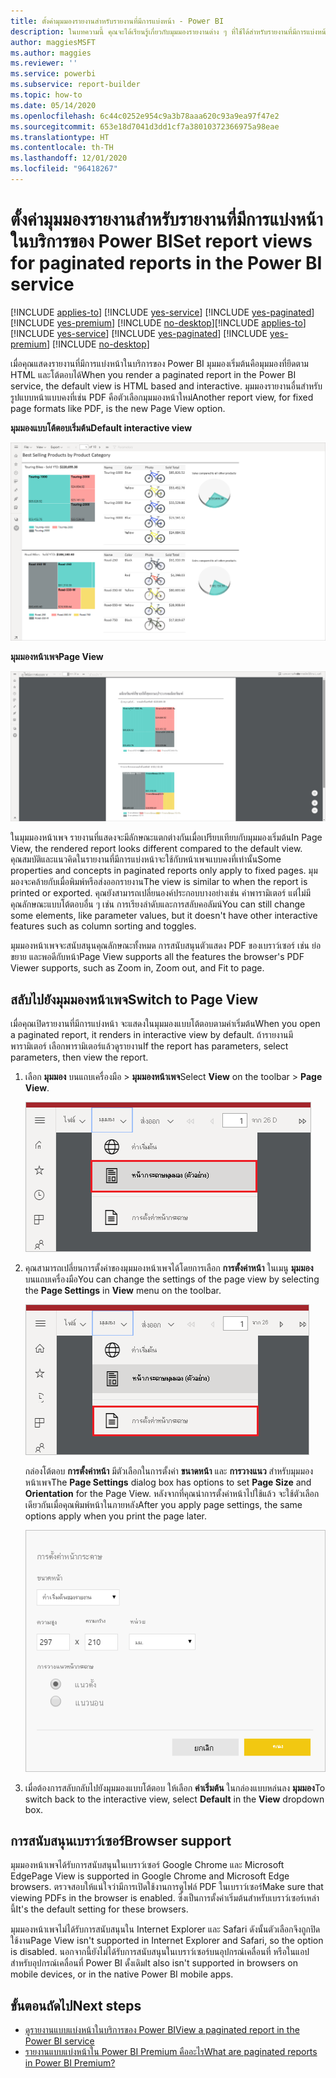 ```yaml
---
title: ตั้งค่ามุมมองรายงานสำหรับรายงานที่มีการแบ่งหน้า - Power BI
description: ในบทความนี้ คุณจะได้เรียนรู้เกี่ยวกับมุมมองรายงานต่าง ๆ ที่ใช้ได้สำหรับรายงานที่มีการแบ่งหน้าในบริการของ Power BI
author: maggiesMSFT
ms.author: maggies
ms.reviewer: ''
ms.service: powerbi
ms.subservice: report-builder
ms.topic: how-to
ms.date: 05/14/2020
ms.openlocfilehash: 6c44c0252e954c9a3b78aaa620c93a9ea97f47e2
ms.sourcegitcommit: 653e18d7041d3dd1cf7a38010372366975a98eae
ms.translationtype: HT
ms.contentlocale: th-TH
ms.lasthandoff: 12/01/2020
ms.locfileid: "96418267"
---
```

# <a name="set-report-views-for-paginated-reports-in-the-power-bi-service"></a><span data-ttu-id="1355a-103">ตั้งค่ามุมมองรายงานสำหรับรายงานที่มีการแบ่งหน้าในบริการของ Power BI</span><span class="sxs-lookup"><span data-stu-id="1355a-103">Set report views for paginated reports in the Power BI service</span></span>

<span data-ttu-id="1355a-104">[!INCLUDE [applies-to](../includes/applies-to.md)] [!INCLUDE [yes-service](../includes/yes-service.md)] [!INCLUDE [yes-paginated](../includes/yes-paginated.md)] [!INCLUDE [yes-premium](../includes/yes-premium.md)] [!INCLUDE [no-desktop](../includes/no-desktop.md)]</span><span class="sxs-lookup"><span data-stu-id="1355a-104">[!INCLUDE [applies-to](../includes/applies-to.md)] [!INCLUDE [yes-service](../includes/yes-service.md)] [!INCLUDE [yes-paginated](../includes/yes-paginated.md)] [!INCLUDE [yes-premium](../includes/yes-premium.md)] [!INCLUDE [no-desktop](../includes/no-desktop.md)]</span></span> 

<span data-ttu-id="1355a-105">เมื่อคุณแสดงรายงานที่มีการแบ่งหน้าในบริการของ Power BI มุมมองเริ่มต้นคือมุมมองที่ยึดตาม HTML และโต้ตอบได้</span><span class="sxs-lookup"><span data-stu-id="1355a-105">When you render a paginated report in the Power BI service, the default view is HTML based and interactive.</span></span> <span data-ttu-id="1355a-106">มุมมองรายงานอื่นสำหรับรูปแบบหน้าแบบคงที่เช่น PDF คือตัวเลือกมุมมองหน้าใหม่</span><span class="sxs-lookup"><span data-stu-id="1355a-106">Another report view, for fixed page formats like PDF, is the new Page View option.</span></span>

<span data-ttu-id="1355a-107">**มุมมองแบบโต้ตอบเริ่มต้น**</span><span class="sxs-lookup"><span data-stu-id="1355a-107">**Default interactive view**</span></span>

![มุมมองเริ่มต้น](media/page-view/power-bi-paginated-default-view.png)

<span data-ttu-id="1355a-109">**มุมมองหน้าเพจ**</span><span class="sxs-lookup"><span data-stu-id="1355a-109">**Page View**</span></span>

![มุมมองหน้าเพจ](media/page-view/power-bi-paginated-page-view.png)

<span data-ttu-id="1355a-111">ในมุมมองหน้าเพจ รายงานที่แสดงจะมีลักษณะแตกต่างกันเมื่อเปรียบเทียบกับมุมมองเริ่มต้น</span><span class="sxs-lookup"><span data-stu-id="1355a-111">In Page View, the rendered report looks different compared to the default view.</span></span> <span data-ttu-id="1355a-112">คุณสมบัติและแนวคิดในรายงานที่มีการแบ่งหน้าจะใช้กับหน้าเพจแบบคงที่เท่านั้น</span><span class="sxs-lookup"><span data-stu-id="1355a-112">Some properties and concepts in paginated reports only apply to fixed pages.</span></span> <span data-ttu-id="1355a-113">มุมมองจะคล้ายกับเมื่อพิมพ์หรือส่งออกรายงาน</span><span class="sxs-lookup"><span data-stu-id="1355a-113">The view is similar to when the report is printed or exported.</span></span> <span data-ttu-id="1355a-114">คุณยังสามารถเปลี่ยนองค์ประกอบบางอย่างเช่น ค่าพารามิเตอร์ แต่ไม่มีคุณลักษณะแบบโต้ตอบอื่น ๆ เช่น การเรียงลำดับและการสลับคอลัมน์</span><span class="sxs-lookup"><span data-stu-id="1355a-114">You can still change some elements, like parameter values, but it doesn't have other interactive features such as column sorting and toggles.</span></span>

<span data-ttu-id="1355a-115">มุมมองหน้าเพจจะสนับสนุนคุณลักษณะทั้งหมด การสนับสนุนตัวแสดง PDF ของเบราว์เซอร์ เช่น ย่อ ขยาย และพอดีกับหน้า</span><span class="sxs-lookup"><span data-stu-id="1355a-115">Page View supports all the features the browser's PDF Viewer supports, such as Zoom in, Zoom out, and Fit to page.</span></span>

## <a name="switch-to-page-view"></a><span data-ttu-id="1355a-116">สลับไปยังมุมมองหน้าเพจ</span><span class="sxs-lookup"><span data-stu-id="1355a-116">Switch to Page View</span></span>

<span data-ttu-id="1355a-117">เมื่อคุณเปิดรายงานที่มีการแบ่งหน้า จะแสดงในมุมมองแบบโต้ตอบตามค่าเริ่มต้น</span><span class="sxs-lookup"><span data-stu-id="1355a-117">When you open a paginated report, it renders in interactive view by default.</span></span> <span data-ttu-id="1355a-118">ถ้ารายงานมีพารามิเตอร์ เลือกพารามิเตอร์แล้วดูรายงาน</span><span class="sxs-lookup"><span data-stu-id="1355a-118">If the report has parameters, select parameters, then view the report.</span></span>

1. <span data-ttu-id="1355a-119">เลือก **มุมมอง** บนแถบเครื่องมือ > **มุมมองหน้าเพจ**</span><span class="sxs-lookup"><span data-stu-id="1355a-119">Select **View** on the toolbar > **Page View**.</span></span>

    ![สลับไปยังมุมมองหน้าเพจ](media/page-view/power-bi-paginated-page-view-dropdown.png)

2. <span data-ttu-id="1355a-121">คุณสามารถเปลี่ยนการตั้งค่าของมุมมองหน้าเพจได้โดยการเลือก **การตั้งค่าหน้า** ในเมนู **มุมมอง** บนแถบเครื่องมือ</span><span class="sxs-lookup"><span data-stu-id="1355a-121">You can change the settings of the page view by selecting the **Page Settings** in **View** menu on the toolbar.</span></span> 

    ![เลือกการตั้งค่าหน้า](media/page-view/power-bi-paginated-page-settings-dropdown.png)
    
    <span data-ttu-id="1355a-123">กล่องโต้ตอบ **การตั้งค่าหน้า** มีตัวเลือกในการตั้งค่า **ขนาดหน้า**  และ **การวางแนว** สำหรับมุมมองหน้าเพจ</span><span class="sxs-lookup"><span data-stu-id="1355a-123">The **Page Settings** dialog box has options to set **Page Size** and **Orientation** for the Page View.</span></span> <span data-ttu-id="1355a-124">หลังจากที่คุณนำการตั้งค่าหน้าไปใช้แล้ว จะใช้ตัวเลือกเดียวกันเมื่อคุณพิมพ์หน้าในภายหลัง</span><span class="sxs-lookup"><span data-stu-id="1355a-124">After you apply page settings, the same options apply when you print the page later.</span></span>
   
    ![กล่องโต้ตอบการตั้งค่าหน้า](media/page-view/power-bi-paginated-page-settings-dialog.png)

3. <span data-ttu-id="1355a-126">เมื่อต้องการสลับกลับไปยังมุมมองแบบโต้ตอบ ให้เลือก **ค่าเริ่มต้น** ในกล่องแบบหล่นลง **มุมมอง**</span><span class="sxs-lookup"><span data-stu-id="1355a-126">To switch back to the interactive view, select **Default** in the **View** dropdown box.</span></span>

## <a name="browser-support"></a><span data-ttu-id="1355a-127">การสนับสนุนเบราว์เซอร์</span><span class="sxs-lookup"><span data-stu-id="1355a-127">Browser support</span></span>

<span data-ttu-id="1355a-128">มุมมองหน้าเพจได้รับการสนับสนุนในเบราว์เซอร์ Google Chrome และ Microsoft Edge</span><span class="sxs-lookup"><span data-stu-id="1355a-128">Page View is supported in Google Chrome and Microsoft Edge browsers.</span></span> <span data-ttu-id="1355a-129">ตรวจสอบให้แน่ใจว่ามีการเปิดใช้งานการดูไฟล์ PDF ในเบราว์เซอร์</span><span class="sxs-lookup"><span data-stu-id="1355a-129">Make sure that viewing PDFs in the browser is enabled.</span></span> <span data-ttu-id="1355a-130">ซึ่งเป็นการตั้งค่าเริ่มต้นสำหรับเบราว์เซอร์เหล่านี้</span><span class="sxs-lookup"><span data-stu-id="1355a-130">It's the default setting for these browsers.</span></span>

<span data-ttu-id="1355a-131">มุมมองหน้าเพจไม่ได้รับการสนับสนุนใน Internet Explorer และ Safari ดังนั้นตัวเลือกจึงถูกปิดใช้งาน</span><span class="sxs-lookup"><span data-stu-id="1355a-131">Page View isn't supported in Internet Explorer and Safari, so the option is disabled.</span></span> <span data-ttu-id="1355a-132">นอกจากนี้ยังไม่ได้รับการสนับสนุนในเบราว์เซอร์บนอุปกรณ์เคลื่อนที่ หรือในแอปสำหรับอุปกรณ์เคลื่อนที่ Power BI ดั้งเดิม</span><span class="sxs-lookup"><span data-stu-id="1355a-132">It also isn't supported in browsers on mobile devices, or in the native Power BI mobile apps.</span></span>  


## <a name="next-steps"></a><span data-ttu-id="1355a-133">ขั้นตอนถัดไป</span><span class="sxs-lookup"><span data-stu-id="1355a-133">Next steps</span></span>

- [<span data-ttu-id="1355a-134">ดูรายงานแบบแบ่งหน้าในบริการของ Power BI</span><span class="sxs-lookup"><span data-stu-id="1355a-134">View a paginated report in the Power BI service</span></span>](../consumer/paginated-reports-view-power-bi-service.md)
- [<span data-ttu-id="1355a-135">รายงานแบบแบ่งหน้าใน Power BI Premium คืออะไร</span><span class="sxs-lookup"><span data-stu-id="1355a-135">What are paginated reports in Power BI Premium?</span></span>](paginated-reports-report-builder-power-bi.md)
